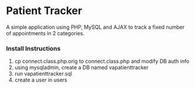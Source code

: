 # Patient Tracker
A simple application using PHP, MySQL and AJAX
to track a fixed number of appointments in 
2 categories.

### Install Instructions
1. cp connect.class.php.orig to connect.class.php and modify DB auth info
2. using mysqladmin, create a DB named vapatienttracker
3. run vapatienttracker.sql
4. create a user in users
